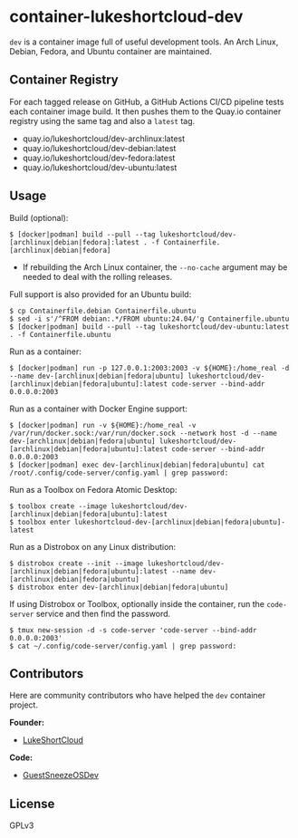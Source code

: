 # container-lukeshortcloud-dev

`dev` is a container image full of useful development tools. An Arch Linux, Debian, Fedora, and Ubuntu container are maintained.

## Container Registry

For each tagged release on GitHub, a GitHub Actions CI/CD pipeline tests each container image build. It then pushes them to the Quay.io container registry using the same tag and also a `latest` tag.

- quay.io/lukeshortcloud/dev-archlinux:latest
- quay.io/lukeshortcloud/dev-debian:latest
- quay.io/lukeshortcloud/dev-fedora:latest
- quay.io/lukeshortcloud/dev-ubuntu:latest

## Usage

Build (optional):

```
$ [docker|podman] build --pull --tag lukeshortcloud/dev-[archlinux|debian|fedora]:latest . -f Containerfile.[archlinux|debian|fedora]
```

-  If rebuilding the Arch Linux container, the `--no-cache` argument may be needed to deal with the rolling releases.

Full support is also provided for an Ubuntu build:

```
$ cp Containerfile.debian Containerfile.ubuntu
$ sed -i s'/^FROM debian:.*/FROM ubuntu:24.04/'g Containerfile.ubuntu
$ [docker|podman] build --pull --tag lukeshortcloud/dev-ubuntu:latest . -f Containerfile.ubuntu
```

Run as a container:

```
$ [docker|podman] run -p 127.0.0.1:2003:2003 -v ${HOME}:/home_real -d --name dev-[archlinux|debian|fedora|ubuntu] lukeshortcloud/dev-[archlinux|debian|fedora|ubuntu]:latest code-server --bind-addr 0.0.0.0:2003
```

Run as a container with Docker Engine support:

```
$ [docker|podman] run -v ${HOME}:/home_real -v /var/run/docker.sock:/var/run/docker.sock --network host -d --name dev-[archlinux|debian|fedora|ubuntu] lukeshortcloud/dev-[archlinux|debian|fedora|ubuntu]:latest code-server --bind-addr 0.0.0.0:2003
$ [docker|podman] exec dev-[archlinux|debian|fedora|ubuntu] cat /root/.config/code-server/config.yaml | grep password:
```

Run as a Toolbox on Fedora Atomic Desktop:

```
$ toolbox create --image lukeshortcloud/dev-[archlinux|debian|fedora|ubuntu]:latest
$ toolbox enter lukeshortcloud-dev-[archlinux|debian|fedora|ubuntu]-latest
```

Run as a Distrobox on any Linux distribution:

```
$ distrobox create --init --image lukeshortcloud/dev-[archlinux|debian|fedora|ubuntu]:latest --name dev-[archlinux|debian|fedora|ubuntu]
$ distrobox enter dev-[archlinux|debian|fedora|ubuntu]
```

If using Distrobox or Toolbox, optionally inside the container, run the `code-server` service and then find the password.

```
$ tmux new-session -d -s code-server 'code-server --bind-addr 0.0.0.0:2003'
$ cat ~/.config/code-server/config.yaml | grep password:
```

## Contributors

Here are community contributors who have helped the `dev` container project.

**Founder:**

- [LukeShortCloud](https://github.com/LukeShortCloud)

**Code:**

- [GuestSneezeOSDev](https://github.com/GuestSneezeOSDev)

## License

GPLv3

